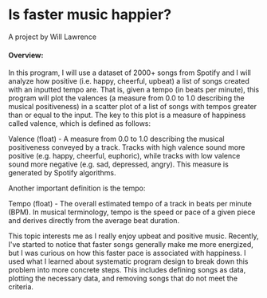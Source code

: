 # Is faster music happier?
A project by Will Lawrence

#### Overview:
In this program, I will use a dataset of 2000+ songs from Spotify and I will analyze how positive (i.e. happy, cheerful, upbeat) a list of songs created with an inputted tempo are. That is, given a tempo (in beats per minute), this program will plot the valences (a measure from 0.0 to 1.0 describing the musical positiveness) in a scatter plot of a list of songs with tempos greater than or equal to the input.
The key to this plot is a measure of happiness called valence, which is defined as follows:

Valence (float) - A measure from 0.0 to 1.0 describing the musical positiveness conveyed by a track. Tracks with high valence sound more positive (e.g. happy, cheerful, euphoric), while tracks with low valence sound more negative (e.g. sad, depressed, angry). This measure is generated by Spotify algorithms.

Another important definition is the tempo:

Tempo (float) - The overall estimated tempo of a track in beats per minute (BPM). In musical terminology, tempo is the speed or pace of a given piece and derives directly from the average beat duration.

This topic interests me as I really enjoy upbeat and positive music. Recently, I've started to notice that faster songs generally make me more energized, but I was curious on how this faster pace is associated with happiness. I used what I learned about systematic program design to break down this problem into more concrete steps. This includes defining songs as data, plotting the necessary data, and removing songs that do not meet the criteria.
